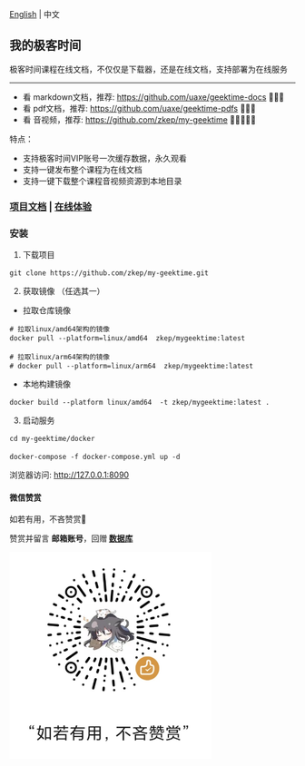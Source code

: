  [English](./README_US.md) | 中文
 

## 我的极客时间
极客时间课程在线文档，不仅仅是下载器，还是在线文档，支持部署为在线服务

---

* 看 markdown文档，推荐: https://github.com/uaxe/geektime-docs 🌟🌟🌟
* 看 pdf文档，推荐:  https://github.com/uaxe/geektime-pdfs 🌟🌟🌟
* 看 音视频，推荐:  https://github.com/zkep/my-geektime 🌟🌟🌟🌟🌟

特点：
 * 支持极客时间VIP账号一次缓存数据，永久观看
 * 支持一键发布整个课程为在线文档
 * 支持一键下载整个课程音视频资源到本地目录



### [项目文档](https://zkep.github.io/my-geektime/) | [在线体验](http://8.141.6.243:8090)


### 安装

1. 下载项目

```shell
git clone https://github.com/zkep/my-geektime.git
```
2. 获取镜像 （任选其一）
- 拉取仓库镜像
```shell
# 拉取linux/amd64架构的镜像
docker pull --platform=linux/amd64  zkep/mygeektime:latest

# 拉取linux/arm64架构的镜像
# docker pull --platform=linux/arm64  zkep/mygeektime:latest
```
- 本地构建镜像
```shell
docker build --platform linux/amd64  -t zkep/mygeektime:latest .
```

3. 启动服务
```shell
cd my-geektime/docker

docker-compose -f docker-compose.yml up -d
```

浏览器访问:  http://127.0.0.1:8090


#### 微信赞赏

如若有用，不吝赞赏👏

赞赏并留言 <b>邮箱账号</b>，回赠<b> [数据库](https://zkep.github.io/my-geektime/guide/data_default/) </b>

<picture>
  <img
    alt="sponsor"
    src="docs/images/sponsor.jpg"
    width="356px"
  />
</picture>
